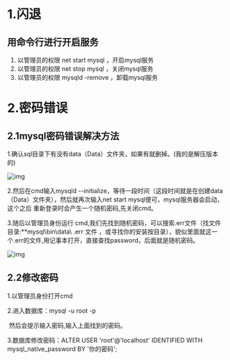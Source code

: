 # 1.闪退

## 用命令行进行开启服务

1. 以管理员的权限 net start mysql ，开启mysql服务
2. 以管理员的权限 net stop mysql ，关闭mysql服务
3. 以管理员的权限 mysqld -remove ，卸载mysql服务



# 2.密码错误

## 2.1mysql密码错误解决方法

1.确认sql目录下有没有data（Data）文件夹，如果有就删掉。(我的是解压版本的)

![img](http://img.baboo.fun/21.07/mysql_st_1.PNG)



2.然后在cmd输入mysqld --initialize，等待一段时间（这段时间就是在创建data（Data）文件夹），然后就再次输入net start mysql便可，mysql服务器会启动，这个之后 重新登录时会产生一个随机密码,先关闭cmd。



3.随后以管理员身份运行 cmd,我们先找到随机密码，可以搜索.err文件（找文件目录:**mysql\bin\data\ .err 文件 ，或寻找你的安装按目录），貌似里面就这一个.err的文件,用记事本打开，直接查找password，后面就是随机密码。

![img](http://img.baboo.fun/21.07/mysql_st_2.PNG)

## 2.2修改密码

1.以管理员身份打开cmd

2.进入数据库：mysql -u root -p

​	然后会提示输入密码,输入上面找到的密码。

3.数据库修改密码：ALTER USER 'root'@'localhost' IDENTIFIED WITH mysql_native_password BY '你的密码';  




